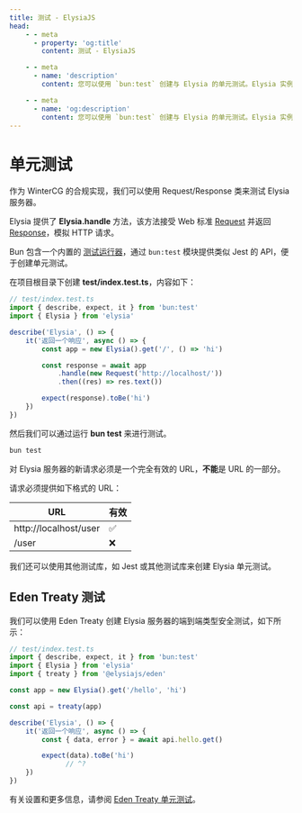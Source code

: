 ```yaml
---
title: 测试 - ElysiaJS
head:
    - - meta
      - property: 'og:title'
        content: 测试 - ElysiaJS

    - - meta
      - name: 'description'
        content: 您可以使用 `bun:test` 创建与 Elysia 的单元测试。Elysia 实例具有一个 `handle` 方法，它接受 `Request` 并返回 `Response`，与创建 HTTP 请求相同。

    - - meta
      - name: 'og:description'
        content: 您可以使用 `bun:test` 创建与 Elysia 的单元测试。Elysia 实例具有一个 `handle` 方法，它接受 `Request` 并返回 `Response`，与创建 HTTP 请求相同。
---
```


# 单元测试

作为 WinterCG 的合规实现，我们可以使用 Request/Response 类来测试 Elysia 服务器。

Elysia 提供了 **Elysia.handle** 方法，该方法接受 Web 标准 [Request](https://developer.mozilla.org/zh-CN/docs/Web/API/Request) 并返回 [Response](https://developer.mozilla.org/zh-CN/docs/Web/API/Response)，模拟 HTTP 请求。

Bun 包含一个内置的 [测试运行器](https://bun.sh/docs/cli/test)，通过 `bun:test` 模块提供类似 Jest 的 API，便于创建单元测试。

在项目根目录下创建 **test/index.test.ts**，内容如下：

```typescript
// test/index.test.ts
import { describe, expect, it } from 'bun:test'
import { Elysia } from 'elysia'

describe('Elysia', () => {
    it('返回一个响应', async () => {
        const app = new Elysia().get('/', () => 'hi')

        const response = await app
            .handle(new Request('http://localhost/'))
            .then((res) => res.text())

        expect(response).toBe('hi')
    })
})
```

然后我们可以通过运行 **bun test** 来进行测试。

```bash
bun test
```

对 Elysia 服务器的新请求必须是一个完全有效的 URL，**不能**是 URL 的一部分。

请求必须提供如下格式的 URL：

| URL                   | 有效 |
| --------------------- | ----- |
| http://localhost/user | ✅    |
| /user                 | ❌    |

我们还可以使用其他测试库，如 Jest 或其他测试库来创建 Elysia 单元测试。

## Eden Treaty 测试

我们可以使用 Eden Treaty 创建 Elysia 服务器的端到端类型安全测试，如下所示：

```typescript twoslash
// test/index.test.ts
import { describe, expect, it } from 'bun:test'
import { Elysia } from 'elysia'
import { treaty } from '@elysiajs/eden'

const app = new Elysia().get('/hello', 'hi')

const api = treaty(app)

describe('Elysia', () => {
    it('返回一个响应', async () => {
        const { data, error } = await api.hello.get()

        expect(data).toBe('hi')
              // ^?
    })
})
```

有关设置和更多信息，请参阅 [Eden Treaty 单元测试](/eden/treaty/unit-test)。
